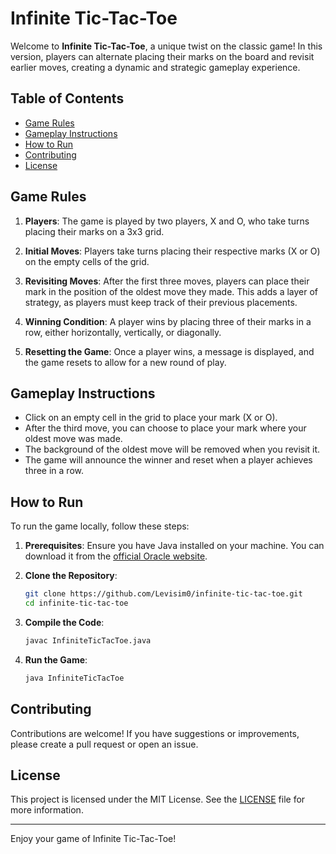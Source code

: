 # Infinite Tic-Tac-Toe

Welcome to **Infinite Tic-Tac-Toe**, a unique twist on the classic game! In this version, players can alternate placing their marks on the board and revisit earlier moves, creating a dynamic and strategic gameplay experience.

## Table of Contents

- [Game Rules](#game-rules)
- [Gameplay Instructions](#gameplay-instructions)
- [How to Run](#how-to-run)
- [Contributing](#contributing)
- [License](#license)

## Game Rules

1. **Players**: The game is played by two players, X and O, who take turns placing their marks on a 3x3 grid.
  
2. **Initial Moves**: Players take turns placing their respective marks (X or O) on the empty cells of the grid.

3. **Revisiting Moves**: After the first three moves, players can place their mark in the position of the oldest move they made. This adds a layer of strategy, as players must keep track of their previous placements.

4. **Winning Condition**: A player wins by placing three of their marks in a row, either horizontally, vertically, or diagonally.

5. **Resetting the Game**: Once a player wins, a message is displayed, and the game resets to allow for a new round of play.

## Gameplay Instructions

- Click on an empty cell in the grid to place your mark (X or O).
- After the third move, you can choose to place your mark where your oldest move was made.
- The background of the oldest move will be removed when you revisit it.
- The game will announce the winner and reset when a player achieves three in a row.

## How to Run

To run the game locally, follow these steps:

1. **Prerequisites**: Ensure you have Java installed on your machine. You can download it from the [official Oracle website](https://www.oracle.com/java/technologies/javase-jdk11-downloads.html).

2. **Clone the Repository**:
    ```bash
    git clone https://github.com/Levisim0/infinite-tic-tac-toe.git
    cd infinite-tic-tac-toe
    ```

3. **Compile the Code**:
    ```bash
    javac InfiniteTicTacToe.java
    ```

4. **Run the Game**:
    ```bash
    java InfiniteTicTacToe
    ```

## Contributing

Contributions are welcome! If you have suggestions or improvements, please create a pull request or open an issue.

## License

This project is licensed under the MIT License. See the [LICENSE](LICENSE) file for more information.

---

Enjoy your game of Infinite Tic-Tac-Toe!
